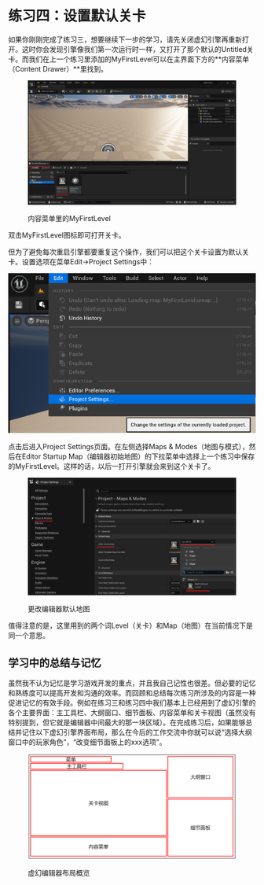 # 练习四：设置默认关卡

如果你刚刚完成了练习三，想要继续下一步的学习，请先关闭虚幻引擎再重新打开。这时你会发现引擎像我们第一次运行时一样，又打开了那个默认的Untitled关卡。而我们在上一个练习里添加的MyFirstLevel可以在主界面下方的**内容菜单（Content Drawer）**里找到。

<figure><img src=".gitbook/assets/image (4) (1).png" alt=""><figcaption><p>内容菜单里的MyFirstLevel</p></figcaption></figure>

双击MyFirstLevel图标即可打开关卡。

但为了避免每次重启引擎都要重复这个操作，我们可以把这个关卡设置为默认关卡。设置选项在菜单Edit->Project Settings中：

![](<.gitbook/assets/image (1) (1) (1) (1) (1).png>)

点击后进入Project Settings页面。在左侧选择Maps & Modes（地图与模式），然后在Editor Startup Map（编辑器初始地图）的下拉菜单中选择上一个练习中保存的MyFirstLevel。这样的话，以后一打开引擎就会来到这个关卡了。

<figure><img src=".gitbook/assets/image (4) (1) (1).png" alt=""><figcaption><p>更改编辑器默认地图</p></figcaption></figure>

值得注意的是，这里用到的两个词Level（关卡）和Map（地图）在当前情况下是同一个意思。

## 学习中的总结与记忆

虽然我不认为记忆是学习游戏开发的重点，并且我自己记性也很差。但必要的记忆和熟练度可以提高开发和沟通的效率。而回顾和总结每次练习所涉及的内容是一种促进记忆的有效手段。例如在练习三和练习四中我们基本上已经用到了虚幻引擎的各个主要界面：主工具栏、大纲窗口、细节面板、内容菜单和关卡视图（虽然没有特别提到，但它就是编辑器中间最大的那一块区域）。在完成练习后，如果能够总结并记住以下虚幻引擎界面布局，那么在今后的工作交流中你就可以说“选择大纲窗口中的玩家角色”，“改变细节面板上的xxx选项”。

<figure><img src=".gitbook/assets/image (5) (1).png" alt=""><figcaption><p>虚幻编辑器布局概览</p></figcaption></figure>

